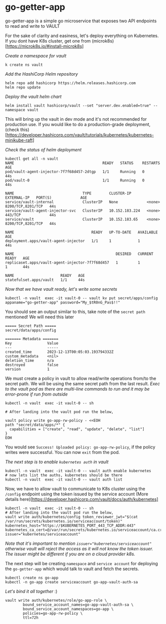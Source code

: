 # go-getter-app
go-getter-app is a simple go microservice that exposes two API endpoints to read and write to VAULT

For the sake of clarity and easiness, let's deploy everything on Kubernetes.
If you dont have K8s cluster, get one from (microk8s)[https://microk8s.io/#install-microk8s]

_Create a namespace for vault_
```
k create ns vault 
```

_Add the HashiCorp Helm repository_
```
helm repo add hashicorp https://helm.releases.hashicorp.com
helm repo update
```

_Deploy the vault helm chart_
```
helm install vault hashicorp/vault --set "server.dev.enabled=true" --namespace vault
```
This will bring up the vault in dev mode and it's not recommended for production use. If you would like to do a production-grade deployment, (check this)[https://developer.hashicorp.com/vault/tutorials/kubernetes/kubernetes-minikube-raft]

_Check the status of helm deployment_
```
kubectl get all -n vault
NAME                                        READY   STATUS    RESTARTS   AGE
pod/vault-agent-injector-7f7f68d457-2dtgp   1/1     Running   0          44s
pod/vault-0                                 1/1     Running   0          44s

NAME                               TYPE        CLUSTER-IP       EXTERNAL-IP   PORT(S)             AGE
service/vault-internal             ClusterIP   None             <none>        8200/TCP,8201/TCP   44s
service/vault-agent-injector-svc   ClusterIP   10.152.183.224   <none>        443/TCP             44s
service/vault                      ClusterIP   10.152.183.65    <none>        8200/TCP,8201/TCP   44s

NAME                                   READY   UP-TO-DATE   AVAILABLE   AGE
deployment.apps/vault-agent-injector   1/1     1            1           44s

NAME                                              DESIRED   CURRENT   READY   AGE
replicaset.apps/vault-agent-injector-7f7f68d457   1         1         1       44s

NAME                     READY   AGE
statefulset.apps/vault   1/1     44s
```

_Now that we have vault ready, let's write some secrets_ 
```
kubectl -n vault  exec -it vault-0 -- vault kv put secret/apps/config appaname="go-getter-app" password="My_$tR0nG_Pas$!!" 
```

You should see an output similar to this, take note of the `secret path` mentioned! We will need this later
```
===== Secret Path =====
secret/data/apps/config

======= Metadata =======
Key                Value
---                -----
created_time       2023-12-13T00:05:03.193794332Z
custom_metadata    <nil>
deletion_time      n/a
destroyed          false
version            1
```

We must create a policy in vault to allow read/write operations from/to the secret path. We will be using the same secret path from the last result. 
_Exec to the vault pod as there are multi-line commands to run and it may be error-prone if run from outside_
```
kubectl -n vault  exec -it vault-0 -- sh

# After landing into the vault pod run the below,

vault policy write go-app-rw-policy - <<EOH
path "secret/data/apps/*" {
  capabilities = ["create", "read", "update", "delete", "list"]
}
EOH
```
You would see `Success! Uploaded policy: go-app-rw-policy`, if the policy writes were successful. You can now `exit` from the pod.

_The next step is to enable `kubernetes auth` in vault_ 
```
kubectl -n vault  exec -it vault-0 -- vault auth enable kubernetes
# now lets list the auths, kubernetes should be there
kubectl -n vault  exec -it vault-0 -- vault auth list
```

Now, we have to allow vault to communicate to K8s cluster using the `/config` endpoint using the token issued by the service account  (More details here)[https://developer.hashicorp.com/vault/docs/auth/kubernetes]
```
kubectl -n vault  exec -it vault-0 -- sh
# After landing into the vault pod run the below,
vault write auth/kubernetes/config token_reviewer_jwt="$(cat /var/run/secrets/kubernetes.io/serviceaccount/token)" kubernetes_host="https://$KUBERNETES_PORT_443_TCP_ADDR:443" kubernetes_ca_cert=@/var/run/secrets/kubernetes.io/serviceaccount/ca.crt issuer="kubernetes/serviceaccount"
```
_Note that it's important to mention `issuer="kubernetes/serviceaccount"` otherwise vault will reject the access as it will not know the token issuer. The issuer might be different if you are on a cloud provider k8s._ 

The next step will be creating `namespace` and `service account` for deploying the `go-getter-app` which would talk to vault and fetch the secrets.
```
kubectl create ns go-app
kubectl -n go-app create serviceaccount go-app-vault-auth-sa
```

_Let's bind it all together_ :) 
```
vault write auth/kubernetes/role/go-app-role \
        bound_service_account_names=go-app-vault-auth-sa \
        bound_service_account_namespaces=go-app \
        policies=go-app-rw-policy \
        ttl=72h
```

